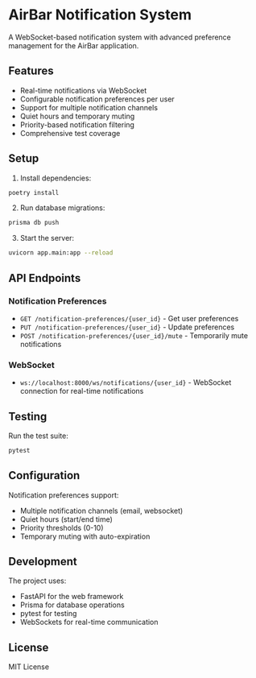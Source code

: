 # AirBar Notification System

A WebSocket-based notification system with advanced preference management for the AirBar application.

## Features

- Real-time notifications via WebSocket
- Configurable notification preferences per user
- Support for multiple notification channels
- Quiet hours and temporary muting
- Priority-based notification filtering
- Comprehensive test coverage

## Setup

1. Install dependencies:
```bash
poetry install
```

2. Run database migrations:
```bash
prisma db push
```

3. Start the server:
```bash
uvicorn app.main:app --reload
```

## API Endpoints

### Notification Preferences

- `GET /notification-preferences/{user_id}` - Get user preferences
- `PUT /notification-preferences/{user_id}` - Update preferences
- `POST /notification-preferences/{user_id}/mute` - Temporarily mute notifications

### WebSocket

- `ws://localhost:8000/ws/notifications/{user_id}` - WebSocket connection for real-time notifications

## Testing

Run the test suite:
```bash
pytest
```

## Configuration

Notification preferences support:
- Multiple notification channels (email, websocket)
- Quiet hours (start/end time)
- Priority thresholds (0-10)
- Temporary muting with auto-expiration

## Development

The project uses:
- FastAPI for the web framework
- Prisma for database operations
- pytest for testing
- WebSockets for real-time communication

## License

MIT License

